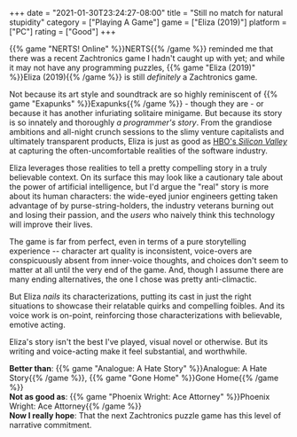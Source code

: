 +++
date = "2021-01-30T23:24:27-08:00"
title = "Still no match for natural stupidity"
category = ["Playing A Game"]
game = ["Eliza (2019)"]
platform = ["PC"]
rating = ["Good"]
+++

{{% game "NERTS! Online" %}}NERTS{{% /game %}} reminded me that there was a recent Zachtronics game I hadn't caught up with yet; and while it may not have any programming puzzles, {{% game "Eliza (2019)" %}}Eliza (2019){{% /game %}} is still <i>definitely</i> a Zachtronics game.

Not because its art style and soundtrack are so highly reminiscent of {{% game "Exapunks" %}}Exapunks{{% /game %}} - though they are - or because it has another infuriating solitaire minigame.  But because its story is so innately and thoroughly <i>a programmer's story</i>.  From the grandiose ambitions and all-night crunch sessions to the slimy venture capitalists and ultimately transparent products, Eliza is just as good as <a href="https://www.imdb.com/title/tt2575988/">HBO's <i>Silicon Valley</i></a> at capturing the often-uncomfortable realities of the software industry.

Eliza leverages those realities to tell a pretty compelling story in a truly believable context.  On its surface this may look like a cautionary tale about the power of artificial intelligence, but I'd argue the "real" story is more about its human characters: the wide-eyed junior engineers getting taken advantage of by purse-string-holders, the industry veterans burning out and losing their passion, and the <i>users</i> who naively think this technology will improve their lives.

The game is far from perfect, even in terms of a pure storytelling experience -- character art quality is inconsistent, voice-overs are conspicuously absent from inner-voice thoughts, and choices don't seem to matter at all until the very end of the game.  And, though I assume there are many ending alternatives, the one I chose was pretty anti-climactic.

But Eliza <i>nails</i> its characterizations, putting its cast in just the right situations to showcase their relatable quirks and compelling foibles.  And its voice work is on-point, reinforcing those characterizations with believable, emotive acting.

Eliza's story isn't the best I've played, visual novel or otherwise.  But its writing and voice-acting make it feel substantial, and worthwhile.

<b>Better than</b>: {{% game "Analogue: A Hate Story" %}}Analogue: A Hate Story{{% /game %}}, {{% game "Gone Home" %}}Gone Home{{% /game %}}  
<b>Not as good as</b>: {{% game "Phoenix Wright: Ace Attorney" %}}Phoenix Wright: Ace Attorney{{% /game %}}  
<b>Now I really hope</b>: That the next Zachtronics puzzle game has this level of narrative commitment.
